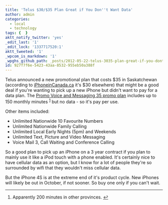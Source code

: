 ```yaml
---
title: 'Telus $30/$35 Plan Great if You Don''t Want Data'
author: admin
categories:
  - local
  - technology
tags: {  }
aktt_notify_twitter: 'yes'
_edit_last: '1'
_edit_lock: '1337717520:1'
aktt_tweeted: '1'
_wpcom_is_markdown: '1'
_wpghs_github_path: _posts/2012-05-22-telus-3035-plan-great-if-you-dont-want-data.md
id: 927f7f6e-5423-43aa-8532-955eb50a388f
---
```

<p>Telus announced a new promotional plan that costs $35 in Saskatchewan (according to <a href="http://www.iphoneincanada.ca/carriers/telus-carriers/telus-adds-new-30-promo-voice-messaging-plan-to-existing-promotional-plans/">iPhoneinCanada.ca</a> it's $30 elsewhere) that might be a good deal if you're wanting to pick up a new iPhone but didn't want to pay for a data plan. The <a href="http://www.telusmobility.com/en/SK/plans/promotional.shtml">Promo Voice and Messaging 35 promo plan</a> includes up to 150 monthly minutes <sup id="fnref-20427:1"><a href="#fn-20427:1" rel="footnote">1</a></sup> but no data - so it's pay per use.</p>
<p>Other items included:</p>
<ul>
<li>Unlimited Nationwide 10 Favourite Numbers</li>
<li>Unlimited Nationwide Family Calling</li>
<li>Unlimited Local Early Nights (5pm) and Weekends</li>
<li>Unlimited Text, Picture and Video Messaging</li>
<li>Voice Mail 3, Call Waiting and Conference Calling</li>
</ul>
<p>So a good plan to pick up an iPhone on a 3 year contract if you plan to mainly use it like a iPod touch with a phone enabled. It's certainly nice to have cellular data as an option, but I know for a lot of people they're so surrounded by wifi that they wouldn't miss cellular data.</p>
<p>But the iPhone 4S is at the extreme end of it's product cycle. New iPhones will likely be out in October, if not sooner. So buy one only if you can't wait.</p>
<div class="footnotes">
<hr />
<ol>
<li id="fn-20427:1">
Apparently 200 minutes in other provinces.&#160;<a href="#fnref-20427:1" rev="footnote">&#8617;</a>
</li>
</ol>
</div>
